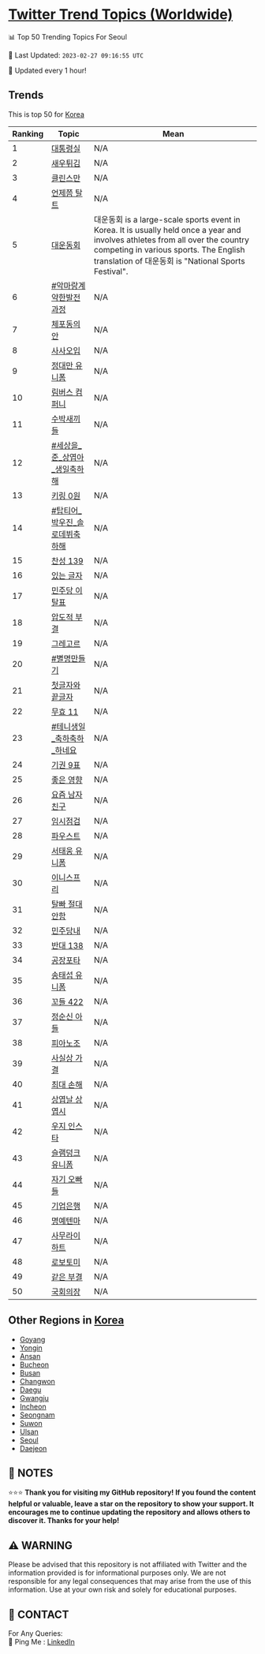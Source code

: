 [Twitter Trend Topics (Worldwide)](https://github.com/ErcinDedeoglu/Twitter-Trend-Topics)
==========


📊 Top 50 Trending Topics For Seoul

📆 Last Updated: `2023-02-27 09:16:55 UTC`

🔧 Updated every 1 hour!


## Trends

This is top 50 for [Korea](</Korea>)

| Ranking | Topic | Mean |
| ------- | ------------ | ------------ |
| 1 | [대통령실](http://twitter.com/search?q=%eb%8c%80%ed%86%b5%eb%a0%b9%ec%8b%a4) | N/A |
| 2 | [새우튀김](http://twitter.com/search?q=%ec%83%88%ec%9a%b0%ed%8a%80%ea%b9%80) | N/A |
| 3 | [클린스만](http://twitter.com/search?q=%ed%81%b4%eb%a6%b0%ec%8a%a4%eb%a7%8c) | N/A |
| 4 | [언제쯤 탈트](http://twitter.com/search?q=%ec%96%b8%ec%a0%9c%ec%af%a4+%ed%83%88%ed%8a%b8) | N/A |
| 5 | [대운동회](http://twitter.com/search?q=%eb%8c%80%ec%9a%b4%eb%8f%99%ed%9a%8c) | 대운동회 is a large-scale sports event in Korea. It is usually held once a year and involves athletes from all over the country competing in various sports. The English translation of 대운동회 is "National Sports Festival". |
| 6 | [#악마랑계약한발전과정](http://twitter.com/search?q=%23%ec%95%85%eb%a7%88%eb%9e%91%ea%b3%84%ec%95%bd%ed%95%9c%eb%b0%9c%ec%a0%84%ea%b3%bc%ec%a0%95) | N/A |
| 7 | [체포동의안](http://twitter.com/search?q=%ec%b2%b4%ed%8f%ac%eb%8f%99%ec%9d%98%ec%95%88) | N/A |
| 8 | [사사오입](http://twitter.com/search?q=%ec%82%ac%ec%82%ac%ec%98%a4%ec%9e%85) | N/A |
| 9 | [정대만 유니폼](http://twitter.com/search?q=%ec%a0%95%eb%8c%80%eb%a7%8c+%ec%9c%a0%eb%8b%88%ed%8f%bc) | N/A |
| 10 | [림버스 컴퍼니](http://twitter.com/search?q=%eb%a6%bc%eb%b2%84%ec%8a%a4+%ec%bb%b4%ed%8d%bc%eb%8b%88) | N/A |
| 11 | [수박새끼들](http://twitter.com/search?q=%ec%88%98%eb%b0%95%ec%83%88%eb%81%bc%eb%93%a4) | N/A |
| 12 | [#세상을_준_상엽아_생일축하해](http://twitter.com/search?q=%23%ec%84%b8%ec%83%81%ec%9d%84_%ec%a4%80_%ec%83%81%ec%97%bd%ec%95%84_%ec%83%9d%ec%9d%bc%ec%b6%95%ed%95%98%ed%95%b4) | N/A |
| 13 | [키링 0원](http://twitter.com/search?q=%ed%82%a4%eb%a7%81+0%ec%9b%90) | N/A |
| 14 | [#탑티어_박우진_솔로데뷔축하해](http://twitter.com/search?q=%23%ed%83%91%ed%8b%b0%ec%96%b4_%eb%b0%95%ec%9a%b0%ec%a7%84_%ec%86%94%eb%a1%9c%eb%8d%b0%eb%b7%94%ec%b6%95%ed%95%98%ed%95%b4) | N/A |
| 15 | [찬성 139](http://twitter.com/search?q=%ec%b0%ac%ec%84%b1+139) | N/A |
| 16 | [있는 글자](http://twitter.com/search?q=%ec%9e%88%eb%8a%94+%ea%b8%80%ec%9e%90) | N/A |
| 17 | [민주당 이탈표](http://twitter.com/search?q=%eb%af%bc%ec%a3%bc%eb%8b%b9+%ec%9d%b4%ed%83%88%ed%91%9c) | N/A |
| 18 | [압도적 부결](http://twitter.com/search?q=%ec%95%95%eb%8f%84%ec%a0%81+%eb%b6%80%ea%b2%b0) | N/A |
| 19 | [그레고르](http://twitter.com/search?q=%ea%b7%b8%eb%a0%88%ea%b3%a0%eb%a5%b4) | N/A |
| 20 | [#별명만들기](http://twitter.com/search?q=%23%eb%b3%84%eb%aa%85%eb%a7%8c%eb%93%a4%ea%b8%b0) | N/A |
| 21 | [첫글자와 끝글자](http://twitter.com/search?q=%ec%b2%ab%ea%b8%80%ec%9e%90%ec%99%80+%eb%81%9d%ea%b8%80%ec%9e%90) | N/A |
| 22 | [무효 11](http://twitter.com/search?q=%eb%ac%b4%ed%9a%a8+11) | N/A |
| 23 | [#테니생일_축하축하_하네요](http://twitter.com/search?q=%23%ed%85%8c%eb%8b%88%ec%83%9d%ec%9d%bc_%ec%b6%95%ed%95%98%ec%b6%95%ed%95%98_%ed%95%98%eb%84%a4%ec%9a%94) | N/A |
| 24 | [기권 9표](http://twitter.com/search?q=%ea%b8%b0%ea%b6%8c+9%ed%91%9c) | N/A |
| 25 | [좋은 영향](http://twitter.com/search?q=%ec%a2%8b%ec%9d%80+%ec%98%81%ed%96%a5) | N/A |
| 26 | [요즘 남자친구](http://twitter.com/search?q=%ec%9a%94%ec%a6%98+%eb%82%a8%ec%9e%90%ec%b9%9c%ea%b5%ac) | N/A |
| 27 | [임시점검](http://twitter.com/search?q=%ec%9e%84%ec%8b%9c%ec%a0%90%ea%b2%80) | N/A |
| 28 | [파우스트](http://twitter.com/search?q=%ed%8c%8c%ec%9a%b0%ec%8a%a4%ed%8a%b8) | N/A |
| 29 | [서태웅 유니폼](http://twitter.com/search?q=%ec%84%9c%ed%83%9c%ec%9b%85+%ec%9c%a0%eb%8b%88%ed%8f%bc) | N/A |
| 30 | [이니스프리](http://twitter.com/search?q=%ec%9d%b4%eb%8b%88%ec%8a%a4%ed%94%84%eb%a6%ac) | N/A |
| 31 | [탈빠 절대 안함](http://twitter.com/search?q=%ed%83%88%eb%b9%a0+%ec%a0%88%eb%8c%80+%ec%95%88%ed%95%a8) | N/A |
| 32 | [민주당내](http://twitter.com/search?q=%eb%af%bc%ec%a3%bc%eb%8b%b9%eb%82%b4) | N/A |
| 33 | [반대 138](http://twitter.com/search?q=%eb%b0%98%eb%8c%80+138) | N/A |
| 34 | [공장포타](http://twitter.com/search?q=%ea%b3%b5%ec%9e%a5%ed%8f%ac%ed%83%80) | N/A |
| 35 | [송태섭 유니폼](http://twitter.com/search?q=%ec%86%a1%ed%83%9c%ec%84%ad+%ec%9c%a0%eb%8b%88%ed%8f%bc) | N/A |
| 36 | [꼬들 422](http://twitter.com/search?q=%ea%bc%ac%eb%93%a4+422) | N/A |
| 37 | [정순신 아들](http://twitter.com/search?q=%ec%a0%95%ec%88%9c%ec%8b%a0+%ec%95%84%eb%93%a4) | N/A |
| 38 | [피아노조](http://twitter.com/search?q=%ed%94%bc%ec%95%84%eb%85%b8%ec%a1%b0) | N/A |
| 39 | [사실상 가결](http://twitter.com/search?q=%ec%82%ac%ec%8b%a4%ec%83%81+%ea%b0%80%ea%b2%b0) | N/A |
| 40 | [최대 손해](http://twitter.com/search?q=%ec%b5%9c%eb%8c%80+%ec%86%90%ed%95%b4) | N/A |
| 41 | [상엽날 상엽시](http://twitter.com/search?q=%ec%83%81%ec%97%bd%eb%82%a0+%ec%83%81%ec%97%bd%ec%8b%9c) | N/A |
| 42 | [우지 인스타](http://twitter.com/search?q=%ec%9a%b0%ec%a7%80+%ec%9d%b8%ec%8a%a4%ed%83%80) | N/A |
| 43 | [슬램덩크 유니폼](http://twitter.com/search?q=%ec%8a%ac%eb%9e%a8%eb%8d%a9%ed%81%ac+%ec%9c%a0%eb%8b%88%ed%8f%bc) | N/A |
| 44 | [자기 오빠들](http://twitter.com/search?q=%ec%9e%90%ea%b8%b0+%ec%98%a4%eb%b9%a0%eb%93%a4) | N/A |
| 45 | [기업은행](http://twitter.com/search?q=%ea%b8%b0%ec%97%85%ec%9d%80%ed%96%89) | N/A |
| 46 | [명예텐마](http://twitter.com/search?q=%eb%aa%85%ec%98%88%ed%85%90%eb%a7%88) | N/A |
| 47 | [사무라이하트](http://twitter.com/search?q=%ec%82%ac%eb%ac%b4%eb%9d%bc%ec%9d%b4%ed%95%98%ed%8a%b8) | N/A |
| 48 | [로보토미](http://twitter.com/search?q=%eb%a1%9c%eb%b3%b4%ed%86%a0%eb%af%b8) | N/A |
| 49 | [같은 부결](http://twitter.com/search?q=%ea%b0%99%ec%9d%80+%eb%b6%80%ea%b2%b0) | N/A |
| 50 | [국회의장](http://twitter.com/search?q=%ea%b5%ad%ed%9a%8c%ec%9d%98%ec%9e%a5) | N/A |



## Other Regions in [Korea](</Korea>)

* [Goyang](</Korea/Goyang.md>)
* [Yongin](</Korea/Yongin.md>)
* [Ansan](</Korea/Ansan.md>)
* [Bucheon](</Korea/Bucheon.md>)
* [Busan](</Korea/Busan.md>)
* [Changwon](</Korea/Changwon.md>)
* [Daegu](</Korea/Daegu.md>)
* [Gwangju](</Korea/Gwangju.md>)
* [Incheon](</Korea/Incheon.md>)
* [Seongnam](</Korea/Seongnam.md>)
* [Suwon](</Korea/Suwon.md>)
* [Ulsan](</Korea/Ulsan.md>)
* [Seoul](</Korea/Seoul.md>)
* [Daejeon](</Korea/Daejeon.md>)



## 📝 NOTES

⭐⭐⭐ **Thank you for visiting my GitHub repository! If you found the content helpful or valuable, leave a star on the repository to show your support. It encourages me to continue updating the repository and allows others to discover it. Thanks for your help!**


## ⚠️ WARNING

Please be advised that this repository is not affiliated with Twitter and the information provided is for informational purposes only. We are not responsible for any legal consequences that may arise from the use of this information. Use at your own risk and solely for educational purposes.


## 📨 CONTACT

 For Any Queries:  
            🏓 Ping Me : [LinkedIn](https://www.linkedin.com/in/ercindedeoglu/)
